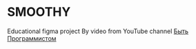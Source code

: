 # SMOOTHY
Educational figma project 
By video from YouTube channel [Быть Программистом](https://www.youtube.com/channel/UCqBzmiOh1nv-fDEShZKGCvQ)

